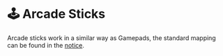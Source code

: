 # 🕹 Arcade Sticks

Arcade sticks work in a similar way as Gamepads, the standard mapping can be found in the [notice](http://retrobat.ovh/notice/notice.pdf).

<div align="left">

<figure><img src="https://i.imgur.com/lHLGaV0.png" alt=""><figcaption></figcaption></figure>

</div>
